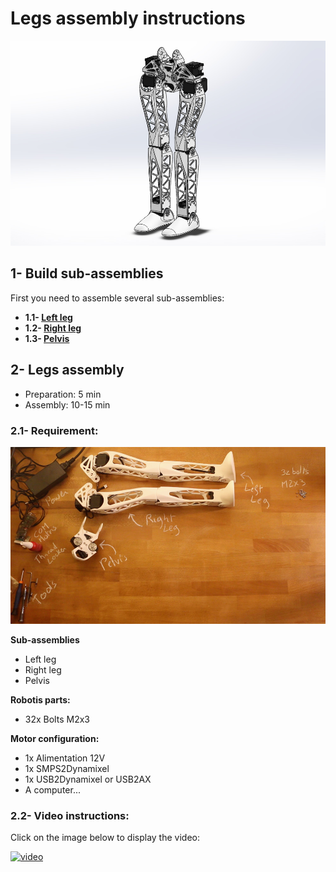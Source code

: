 # Legs assembly instructions

![](img/legs_CAD_model.jpg)

## 1- Build sub-assemblies

First you need to assemble several sub-assemblies:
- **1.1- [Left leg](./subassemblies/left_leg_assembly_instructions.md)**
- **1.2- [Right leg](./subassemblies/right_leg_assembly_instructions.md)**
- **1.3- [Pelvis](./subassemblies/pelvis_assembly_instructions.md)**



## 2- Legs assembly

- Preparation: 5 min
- Assembly: 10-15 min


### 2.1- Requirement:
![](img/legs_assembly_BOM.jpg)

**Sub-assemblies**
- Left leg
- Right leg
- Pelvis

**Robotis parts:**
- 32x Bolts M2x3

**Motor configuration:**
- 1x Alimentation 12V
- 1x SMPS2Dynamixel
- 1x USB2Dynamixel or USB2AX
- A computer...



### 2.2- Video instructions:
Click on the image below to display the video:

[![video](http://img.youtube.com/vi/Am1XBYv134Y/0.jpg)](http://youtu.be/Am1XBYv134Y)
